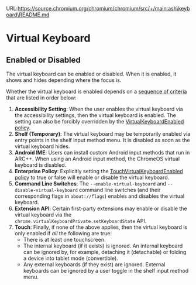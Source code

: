 URL:https://source.chromium.org/chromium/chromium/src/+/main:ash\keyboard\README.md
# Virtual Keyboard

## Enabled or Disabled

The virtual keyboard can be enabled or disabled. When it is enabled, it shows and hides depending where the focus is.

Whether the virtual keyboard is enabled depends on a [sequence of criteria](https://source.chromium.org/search?q=symbol:KeyboardUIController::IsKeyboardEnableRequested&sq=&ss=chromium%2Fchromium%2Fsrc) that are listed in order below:

1. **Accessibility Setting**: When the user enables the virtual keyboard via the accessibility settings, then the virtual keyboard is enabled. The setting can also be forcibly overridden by the [VirtualKeyboardEnabled policy](https://crsrc.org/c/components/policy/resources/templates/policy_definitions/Accessibility/VirtualKeyboardEnabled.yaml).
1. **Shelf (Temporary)**: The virtual keyboard may be temporarily enabled via entry points in the shelf input method menu. It is disabled as soon as the virtual keyboard hides.
1. **Android  IME**: Users can install custom Android input methods that run in ARC++. When using an Android input method, the ChromeOS virtual keyboard is disabled.
1. **Enterprise Policy**: Explicitly setting the [TouchVirtualKeyboardEnabled policy](https://crsrc.org/c/components/policy/resources/templates/policy_definitions/Miscellaneous/TouchVirtualKeyboardEnabled.yaml) to true or false will enable or disable the virtual keyboard.
1. **Command Line Switches**: The `--enable-virtual-keyboard` and `--disable-virtual-keyboard` command line switches (and their corresponding flags in `about://flags`) enables and disables the virtual keyboard.
1. **Extension API**: Certain first-party extensions may enable or disable the virtual keyboard via the `chrome.virtualKeyboardPrivate.setKeyboardState` API.
1. **Touch**: Finally, if none of the above applies, then the virtual keyboard is only enabled if *all* the following are true:
    * There is at least one touchscreen.
    * The internal keyboard (if it exists) is ignored. An internal keyboard can be ignored by, for example, detaching it (detachable) or folding a device into tablet mode (convertible).
    * Any external keyboards (if they exist) are ignored. External keyboards can be ignored by a user toggle in the shelf input method menu.
